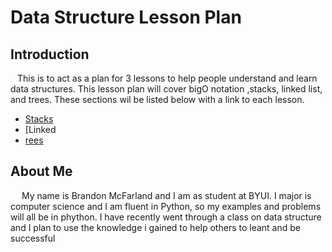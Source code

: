 # Data Structure Lesson Plan

## Introduction 
 &ensp; This is to act as a plan for 3 lessons to help people understand and learn data structures. This lesson plan will cover bigO notation ,stacks, linked list, and trees. These sections wil be listed below with a link to each lesson.  
+ [Stacks]()
+ [Linked
+ [rees]()


## About Me
&emsp; My name is Brandon McFarland and I am as student at BYUI. I major is computer science and I am fluent in Python, so my examples and problems will all be in phython. I have recently went through a class on data structure and I plan to use the knowledge i gained to help others to leant and be successful
